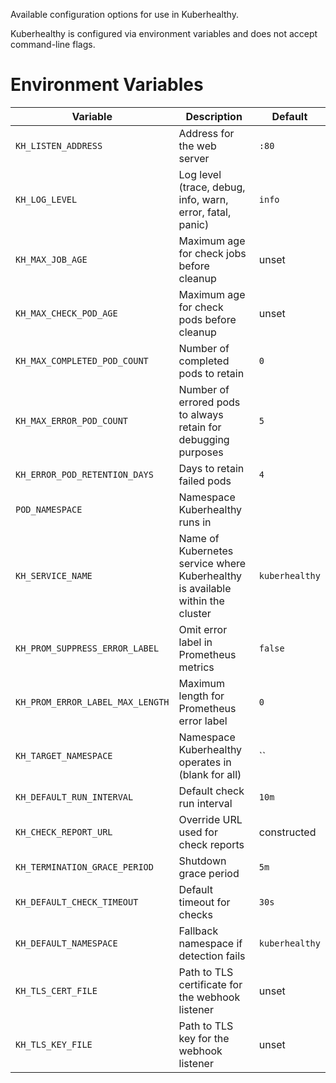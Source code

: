 Available configuration options for use in Kuberhealthy.

Kuberhealthy is configured via environment variables and does not accept command-line flags.

# Environment Variables

| Variable | Description | Default |
| -------- | ----------- | ------- |
| `KH_LISTEN_ADDRESS` | Address for the web server | `:80` |
| `KH_LOG_LEVEL` | Log level (trace, debug, info, warn, error, fatal, panic) | `info` |
| `KH_MAX_JOB_AGE` | Maximum age for check jobs before cleanup | unset |
| `KH_MAX_CHECK_POD_AGE` | Maximum age for check pods before cleanup | unset |
| `KH_MAX_COMPLETED_POD_COUNT` | Number of completed pods to retain | `0` |
| `KH_MAX_ERROR_POD_COUNT` | Number of errored pods to always retain for debugging purposes | `5` |
| `KH_ERROR_POD_RETENTION_DAYS` | Days to retain failed pods | `4` |
| `POD_NAMESPACE` | Namespace Kuberhealthy runs in | <pod namespace> |
| `KH_SERVICE_NAME` | Name of Kubernetes service where Kuberhealthy is available within the cluster | `kuberhealthy` |
| `KH_PROM_SUPPRESS_ERROR_LABEL` | Omit error label in Prometheus metrics | `false` |
| `KH_PROM_ERROR_LABEL_MAX_LENGTH` | Maximum length for Prometheus error label | `0` |
| `KH_TARGET_NAMESPACE` | Namespace Kuberhealthy operates in (blank for all) | `` |
| `KH_DEFAULT_RUN_INTERVAL` | Default check run interval | `10m` |
| `KH_CHECK_REPORT_URL` | Override URL used for check reports | constructed |
| `KH_TERMINATION_GRACE_PERIOD` | Shutdown grace period | `5m` |
| `KH_DEFAULT_CHECK_TIMEOUT` | Default timeout for checks | `30s` |
| `KH_DEFAULT_NAMESPACE` | Fallback namespace if detection fails | `kuberhealthy` |
| `KH_TLS_CERT_FILE` | Path to TLS certificate for the webhook listener | unset |
| `KH_TLS_KEY_FILE` | Path to TLS key for the webhook listener | unset |
